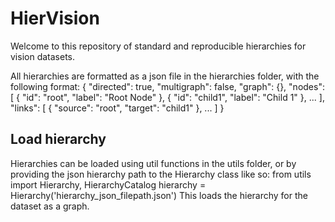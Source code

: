 # HierVision

Welcome to this repository of standard and reproducible hierarchies for vision datasets.

All hierarchies are formatted as a json file in the hierarchies folder, with the following format:
                {
                  "directed": true,
                  "multigraph": false,
                  "graph": {},
                  "nodes": [
                    { "id": "root", "label": "Root Node" },
                    { "id": "child1", "label": "Child 1" },
                    ...
                  ],
                  "links": [
                    { "source": "root", "target": "child1" },
                    ...
                  ]
                }

## Load hierarchy
Hierarchies can be loaded using util functions in the utils folder, or by providing the json hierarchy path to the Hierarchy class like so:
        from utils import Hierarchy, HierarchyCatalog
        hierarchy = Hierarchy('hierarchy_json_filepath.json')
This loads the hierarchy for the dataset as a graph.
